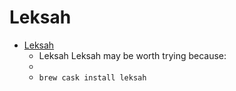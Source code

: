 # Leksah
- [Leksah](http://leksah.org/)
  -  Leksah  Leksah may be worth trying because:
  - 
  - `brew cask install leksah`
